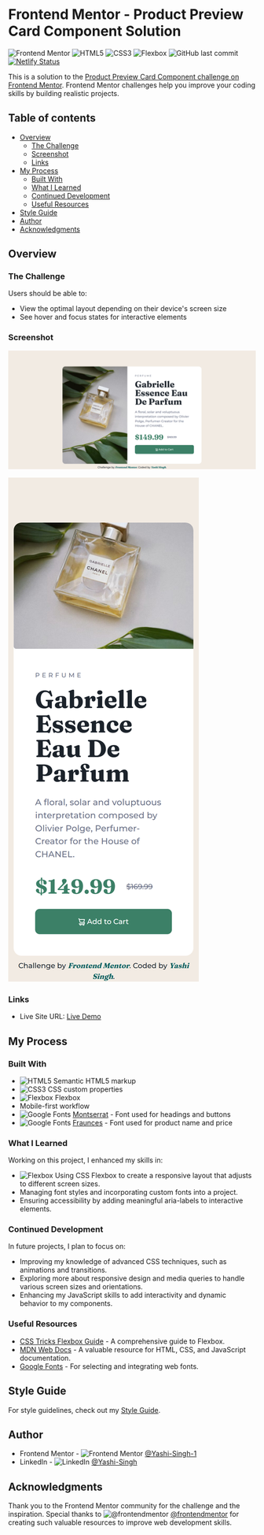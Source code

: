# Frontend Mentor - Product Preview Card Component Solution

![Frontend Mentor](https://img.shields.io/badge/Frontend%20Mentor-%F0%9F%91%8D-brightgreen)
![HTML5](https://img.shields.io/badge/HTML5-%23E34F26.svg?&style=flat&logo=html5&logoColor=white)
![CSS3](https://img.shields.io/badge/CSS3-%231572B6.svg?&style=flat&logo=css3&logoColor=white)
![Flexbox](https://img.shields.io/badge/Flexbox-%23F7DF1E.svg?&style=flat&logo=flexbox&logoColor=white)
![GitHub last commit](https://img.shields.io/github/last-commit/Yashi-Singh-9/Product-Preview-Card-Component)
[![Netlify Status](https://api.netlify.com/api/v1/badges/46dae306-cc16-4581-b652-70dd09f03e65/deploy-status)](https://app.netlify.com/sites/product-preview-card-compnent/deploys)

This is a solution to the [Product Preview Card Component challenge on Frontend Mentor](https://www.frontendmentor.io/challenges/product-preview-card-component-GO7UmttRfa). Frontend Mentor challenges help you improve your coding skills by building realistic projects.

## Table of contents

- [Overview](#overview)
  - [The Challenge](#the-challenge)
  - [Screenshot](#screenshot)
  - [Links](#links)
- [My Process](#my-process)
  - [Built With](#built-with)
  - [What I Learned](#what-i-learned)
  - [Continued Development](#continued-development)
  - [Useful Resources](#useful-resources)
- [Style Guide](#style-guide)
- [Author](#author)
- [Acknowledgments](#acknowledgments)

## Overview

### The Challenge

Users should be able to:

- View the optimal layout depending on their device's screen size
- See hover and focus states for interactive elements

### Screenshot

![Product Preview Card Component Desktop Preview](images/Desktop-Preview.png)

![Product Preview Card Component Mobile Preview](images/Mobile-Preview.png)

### Links

- Live Site URL: [Live Demo](https://product-preview-card-compnent.netlify.app/)

## My Process

### Built With

- ![HTML5](https://img.shields.io/badge/HTML5-%23E34F26.svg?&style=flat&logo=html5&logoColor=white) Semantic HTML5 markup
- ![CSS3](https://img.shields.io/badge/CSS3-%231572B6.svg?&style=flat&logo=css3&logoColor=white) CSS custom properties
- ![Flexbox](https://img.shields.io/badge/Flexbox-%23F7DF1E.svg?&style=flat&logo=flexbox&logoColor=white) Flexbox
- Mobile-first workflow
- ![Google Fonts](https://img.shields.io/badge/Google%20Fonts-%234285F4.svg?&style=flat&logo=googlefonts&logoColor=white) [Montserrat](https://fonts.google.com/specimen/Montserrat) - Font used for headings and buttons
- ![Google Fonts](https://img.shields.io/badge/Google%20Fonts-%234285F4.svg?&style=flat&logo=googlefonts&logoColor=white) [Fraunces](https://fonts.google.com/specimen/Fraunces) - Font used for product name and price

### What I Learned

Working on this project, I enhanced my skills in:

- ![Flexbox](https://img.shields.io/badge/Flexbox-%23F7DF1E.svg?&style=flat&logo=flexbox&logoColor=white) Using CSS Flexbox to create a responsive layout that adjusts to different screen sizes.
- Managing font styles and incorporating custom fonts into a project.
- Ensuring accessibility by adding meaningful aria-labels to interactive elements.

### Continued Development

In future projects, I plan to focus on:

- Improving my knowledge of advanced CSS techniques, such as animations and transitions.
- Exploring more about responsive design and media queries to handle various screen sizes and orientations.
- Enhancing my JavaScript skills to add interactivity and dynamic behavior to my components.

### Useful Resources

- [CSS Tricks Flexbox Guide](https://css-tricks.com/snippets/css/a-guide-to-flexbox/) - A comprehensive guide to Flexbox.
- [MDN Web Docs](https://developer.mozilla.org/en-US/) - A valuable resource for HTML, CSS, and JavaScript documentation.
- [Google Fonts](https://fonts.google.com/) - For selecting and integrating web fonts.

## Style Guide

For style guidelines, check out my [Style Guide](Style-Guide.md).

## Author

- Frontend Mentor - ![Frontend Mentor](https://img.shields.io/badge/Frontend%20Mentor-%F0%9F%91%8D-brightgreen) [@Yashi-Singh-1](https://www.frontendmentor.io/profile/Yashi-Singh-1)
- LinkedIn - ![LinkedIn](https://img.shields.io/badge/LinkedIn-%230077B5.svg?&style=flat&logo=linkedin&logoColor=white) [@Yashi-Singh](https://www.linkedin.com/in/yashi-singh-b4143a246)

## Acknowledgments

Thank you to the Frontend Mentor community for the challenge and the inspiration. Special thanks to ![@frontendmentor](https://img.shields.io/badge/Frontend%20Mentor-%F0%9F%91%8D-brightgreen) [@frontendmentor](https://www.frontendmentor.io/) for creating such valuable resources to improve web development skills.

